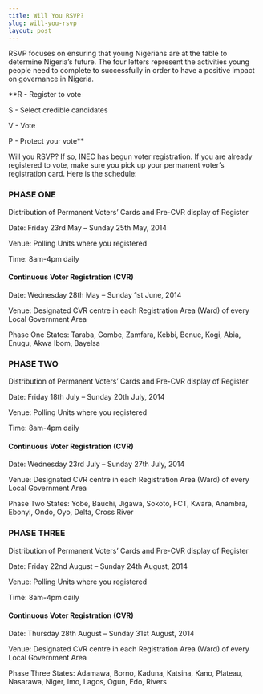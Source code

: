 ```yaml
---
title: Will You RSVP?
slug: will-you-rsvp
layout: post
---
```


RSVP focuses on ensuring that young Nigerians are at the table to determine Nigeria’s future. The four letters represent the activities young people need to complete to successfully in order to have a positive impact on governance in Nigeria.    

**R - Register to vote  

S - Select credible candidates  

V - Vote  

P - Protect your vote**    

Will you RSVP? If so, INEC has begun voter registration. If you are already registered to vote, make sure you pick up your permanent voter’s registration card. Here is the schedule:

 

### PHASE ONE

Distribution of Permanent Voters’ Cards and Pre-CVR display of Register

Date: Friday 23rd May – Sunday 25th May, 2014

Venue: Polling Units where you registered

Time: 8am-4pm daily

#### Continuous Voter Registration (CVR)

Date: Wednesday 28th May – Sunday 1st June, 2014

Venue: Designated CVR centre in each Registration Area (Ward) of every Local Government Area

Phase One States: Taraba, Gombe, Zamfara, Kebbi, Benue, Kogi, Abia, Enugu, Akwa Ibom, Bayelsa

 

### PHASE TWO

Distribution of Permanent Voters’ Cards and Pre-CVR display of Register

Date: Friday 18th July – Sunday 20th July, 2014

Venue: Polling Units where you registered

Time: 8am-4pm daily

#### Continuous Voter Registration (CVR)

Date: Wednesday 23rd July – Sunday 27th July, 2014

Venue: Designated CVR centre in each Registration Area (Ward) of every Local Government Area

Phase Two States: Yobe, Bauchi, Jigawa, Sokoto, FCT, Kwara, Anambra, Ebonyi, Ondo, Oyo, Delta, Cross River  

 

### PHASE THREE

Distribution of Permanent Voters’ Cards and Pre-CVR display of Register

Date: Friday 22nd August – Sunday 24th August, 2014

Venue: Polling Units where you registered

Time: 8am-4pm daily

#### Continuous Voter Registration (CVR)

Date: Thursday 28th August – Sunday 31st August, 2014

Venue: Designated CVR centre in each Registration Area (Ward) of every Local Government Area  

Phase Three States: Adamawa, Borno, Kaduna, Katsina, Kano, Plateau, Nasarawa, Niger, Imo, Lagos, Ogun, Edo, Rivers
